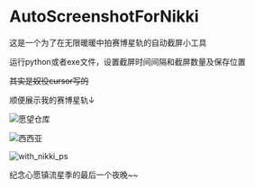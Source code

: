 # AutoScreenshotForNikki
这是一个为了在无限暖暖中拍赛博星轨的自动截屏小工具  

  
运行python或者exe文件，设置截屏时间间隔和截屏数量及保存位置  

  
~~其实是奴役cursor写的~~  

  
顺便展示我的赛博星轨↓  

![愿望仓库](https://github.com/user-attachments/assets/39ba7c44-5b8b-4d03-8192-7f0fa6f0da0b)  

![西西亚](https://github.com/user-attachments/assets/11f63266-2a01-4311-94a6-63aecfab1bef)  

![with_nikki_ps](https://github.com/user-attachments/assets/30737b61-fb6a-480b-b967-ccacd657549b)  


纪念心愿镇流星季的最后一个夜晚~~
